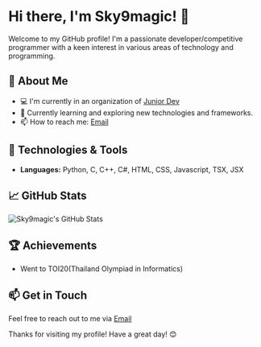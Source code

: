 # Hi there, I'm Sky9magic! 👋

Welcome to my GitHub profile! I'm a passionate developer/competitive programmer with a keen interest in various areas of technology and programming.

## 🚀 About Me

- 💻 I'm currently in an organization of [Junior Dev](https://juniordev.contest.codeforces.com/)
- 🌱 Currently learning and exploring new technologies and frameworks.
- 📫 How to reach me: [Email](mailto:sky9magic@gmail.com)

## 🔧 Technologies & Tools

- **Languages:** Python, C, C++, C#, HTML, CSS, Javascript, TSX, JSX

## 📈 GitHub Stats

![Sky9magic's GitHub Stats](https://github-readme-stats.vercel.app/api?username=Sky9magic&show_icons=true&theme=radical)

## 🏆 Achievements

- Went to TOI20(Thailand Olympiad in Informatics)

## 📫 Get in Touch

Feel free to reach out to me via [Email](mailto:sky9magic@gmail.com)

Thanks for visiting my profile! Have a great day! 😊

<!---
Sky9magic/Sky9magic is a ✨ special ✨ repository because its `README.md` (this file) appears on your GitHub profile.
You can click the Preview link to take a look at your changes.
--->
